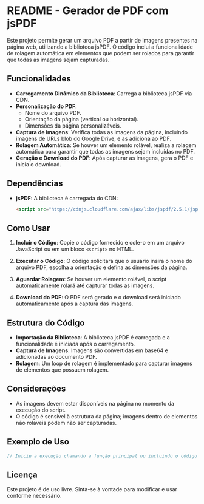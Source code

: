 # README - Gerador de PDF com jsPDF

Este projeto permite gerar um arquivo PDF a partir de imagens presentes na página web, utilizando a biblioteca jsPDF. O código inclui a funcionalidade de rolagem automática em elementos que podem ser rolados para garantir que todas as imagens sejam capturadas.

## Funcionalidades

- **Carregamento Dinâmico da Biblioteca**: Carrega a biblioteca jsPDF via CDN.
- **Personalização do PDF**:
  - Nome do arquivo PDF.
  - Orientação da página (vertical ou horizontal).
  - Dimensões da página personalizáveis.
- **Captura de Imagens**: Verifica todas as imagens da página, incluindo imagens de URLs blob do Google Drive, e as adiciona ao PDF.
- **Rolagem Automática**: Se houver um elemento rolável, realiza a rolagem automática para garantir que todas as imagens sejam incluídas no PDF.
- **Geração e Download do PDF**: Após capturar as imagens, gera o PDF e inicia o download.

## Dependências

- **jsPDF**: A biblioteca é carregada do CDN:
  ```html
  <script src="https://cdnjs.cloudflare.com/ajax/libs/jspdf/2.5.1/jspdf.umd.min.js"></script>
  ```

## Como Usar

1. **Incluir o Código**: Copie o código fornecido e cole-o em um arquivo JavaScript ou em um bloco `<script>` no HTML.
   
2. **Executar o Código**: O código solicitará que o usuário insira o nome do arquivo PDF, escolha a orientação e defina as dimensões da página.

3. **Aguardar Rolagem**: Se houver um elemento rolável, o script automaticamente rolará até capturar todas as imagens.

4. **Download do PDF**: O PDF será gerado e o download será iniciado automaticamente após a captura das imagens.

## Estrutura do Código

- **Importação da Biblioteca**: A biblioteca jsPDF é carregada e a funcionalidade é iniciada após o carregamento.
- **Captura de Imagens**: Imagens são convertidas em base64 e adicionadas ao documento PDF.
- **Rolagem**: Um loop de rolagem é implementado para capturar imagens de elementos que possuem rolagem.

## Considerações

- As imagens devem estar disponíveis na página no momento da execução do script.
- O código é sensível à estrutura da página; imagens dentro de elementos não roláveis podem não ser capturadas.

## Exemplo de Uso

```javascript
// Inicie a execução chamando a função principal ou incluindo o código diretamente na página.
```

## Licença

Este projeto é de uso livre. Sinta-se à vontade para modificar e usar conforme necessário.
